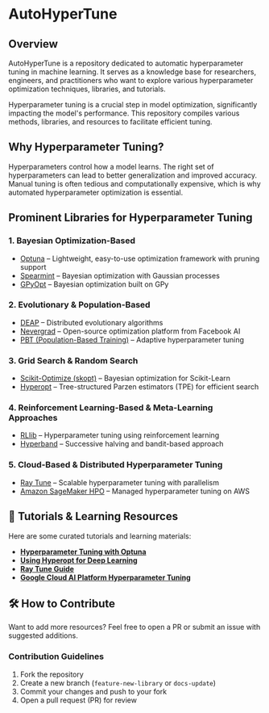 # AutoHyperTune  

## Overview  
AutoHyperTune is a repository dedicated to automatic hyperparameter tuning in machine learning. It serves as a knowledge base for researchers, engineers, and practitioners who want to explore various hyperparameter optimization techniques, libraries, and tutorials.  

Hyperparameter tuning is a crucial step in model optimization, significantly impacting the model's performance. This repository compiles various methods, libraries, and resources to facilitate efficient tuning.  

## Why Hyperparameter Tuning?  
Hyperparameters control how a model learns. The right set of hyperparameters can lead to better generalization and improved accuracy. Manual tuning is often tedious and computationally expensive, which is why automated hyperparameter optimization is essential.  

## Prominent Libraries for Hyperparameter Tuning  
### **1. Bayesian Optimization-Based**  
- [Optuna](https://optuna.org/) – Lightweight, easy-to-use optimization framework with pruning support  
- [Spearmint](https://github.com/HIPS/Spearmint) – Bayesian optimization with Gaussian processes  
- [GPyOpt](https://sheffieldml.github.io/GPyOpt/) – Bayesian optimization built on GPy  

### **2. Evolutionary & Population-Based**  
- [DEAP](https://deap.readthedocs.io/en/master/) – Distributed evolutionary algorithms  
- [Nevergrad](https://facebookresearch.github.io/nevergrad/) – Open-source optimization platform from Facebook AI  
- [PBT (Population-Based Training)](https://www.deepmind.com/blog/population-based-training-neural-networks) – Adaptive hyperparameter tuning  

### **3. Grid Search & Random Search**  
- [Scikit-Optimize (skopt)](https://scikit-optimize.github.io/) – Bayesian optimization for Scikit-Learn  
- [Hyperopt](https://github.com/hyperopt/hyperopt) – Tree-structured Parzen estimators (TPE) for efficient search  

### **4. Reinforcement Learning-Based & Meta-Learning Approaches**  
- [RLlib](https://docs.ray.io/en/latest/rllib/) – Hyperparameter tuning using reinforcement learning  
- [Hyperband](https://arxiv.org/abs/1603.06560) – Successive halving and bandit-based approach  

### **5. Cloud-Based & Distributed Hyperparameter Tuning**  
- [Ray Tune](https://docs.ray.io/en/latest/tune/) – Scalable hyperparameter tuning with parallelism  
- [Amazon SageMaker HPO](https://aws.amazon.com/sagemaker/) – Managed hyperparameter tuning on AWS  

## 📖 Tutorials & Learning Resources  
Here are some curated tutorials and learning materials:  

- **[Hyperparameter Tuning with Optuna](https://optuna.readthedocs.io/en/stable/tutorial/index.html)**  
- **[Using Hyperopt for Deep Learning](https://medium.com/@jeremyjordan/using-hyperopt-for-keras-hyperparameter-tuning-7923c01a86e3)**  
- **[Ray Tune Guide](https://docs.ray.io/en/latest/tune/getting-started.html)**  
- **[Google Cloud AI Platform Hyperparameter Tuning](https://cloud.google.com/ai-platform/training/docs/hyperparameter-tuning-overview)**  

## 🛠️ How to Contribute  
Want to add more resources? Feel free to open a PR or submit an issue with suggested additions.  

### Contribution Guidelines  
1. Fork the repository  
2. Create a new branch (`feature-new-library` or `docs-update`)  
3. Commit your changes and push to your fork  
4. Open a pull request (PR) for review  
